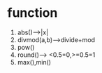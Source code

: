 # function

1. abs()-->|x|
2. divmod(a,b)-->divide+mod
3. pow()
4. round()--> <0.5=0,>=0.5=1
5. max(),min()
